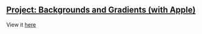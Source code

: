 ## [Project: Backgrounds and Gradients (with Apple)](http://www.theodinproject.com/html5-and-css3/building-with-backgrounds-and-gradients?ref=lnav)

View it [here](https://htmlpreview.github.io/?https://github.com/cameronjkelley/the_odin_project/blob/master/html5_css3/apple-homepage/index.html)

